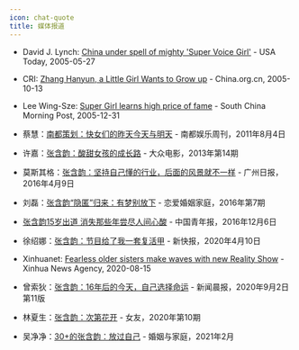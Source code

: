 ```yaml
---
icon: chat-quote
title: 媒体报道
---
```


- David J. Lynch: [China under spell of mighty 'Super Voice Girl'](http://www.chinadaily.com.cn/english/doc/2005-05/27/content_446335.htm) - USA Today, 2005-05-27

- CRI: [Zhang Hanyun, a Little Girl Wants to Grow up](http://www.china.org.cn/english/NM-e/144961.htm) - China.org.cn, 2005-10-13

- Lee Wing-Sze: [Super Girl learns high price of fame](https://www.scmp.com/article/531041/super-girl-learns-high-price-fame) - South China Morning Post, 2005-12-31

- 蔡慧：[南都策划：快女们的昨天今天与明天](http://music.yule.sohu.com/20110804/n315449043_2.shtml) - 南都娱乐周刊，2011年8月4日

- 许嘉：[张含韵：酸甜女孩的成长路](https://kknews.cc/zh-cn/entertainment/y5435pn.amp) - 大众电影，2013年第14期

- 莫斯其格：[张含韵：坚持自己懂的行业，后面的风景就不一样](http://www.chinanews.com/yl/2016/04-09/7828407.shtml) - 广州日报，2016年4月9日

- 刘磊：[张含韵“隐匿”归来：有梦别放下](http://www.dooland.com/magazine/article_874577.html) - 恋爱婚姻家庭，2016年第7期

- [张含韵15岁出道 消失那些年尝尽人间心酸](http://ent.cri.cn/20161206/c01db221-c2fa-fb53-51ba-b0f7edeb3c73.html) - 中国青年报，2016年12月6日

- 徐绍娜：[张含韵：节目给了我一套复活甲](http://wap.ycwb.com/2020-04/10/content_752526.htm) - 新快报，2020年4月10日

- Xinhuanet: [Fearless older sisters make waves with new Reality Show](http://www.xinhuanet.com/english/2020-08/15/c_139291763.htm) - Xinhua News Agency, 2020-08-15

- 曾索狄：[张含韵：16年后的今天，自己选择命运](https://www.shxwcb.com/508287.html) - 新闻晨报，2020年9月2日第11版

- 林夏生：[张含韵：次第花开](https://www.fx361.com/page/2020/1102/7167022.shtml) - 女友，2020年第10期

- 吴净净：[30+的张含韵：放过自己](http://www.mf-china.com.cn/MarryAndFamily/twolistController/content/1/32/17593.do) - 婚姻与家庭，2021年2月
